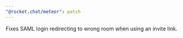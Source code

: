 ```yaml
---
"@rocket.chat/meteor": patch
---
```


Fixes SAML login redirecting to wrong room when using an invite link.
